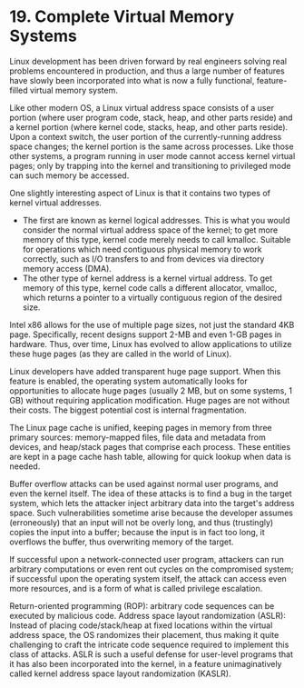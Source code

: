 # 19. Complete Virtual Memory Systems
Linux development has been driven forward by real engineers solving real problems encountered in production, and thus a large number of features have slowly been incorporated into what is now a fully functional, feature-filled virtual memory system.

Like other modern OS, a Linux virtual address space consists of a user portion (where user program code, stack, heap, and other parts reside) and a kernel portion (where kernel code, stacks, heap, and other parts reside). Upon a context switch, the user portion of the currently-running address space changes; the kernel portion is the same across processes. Like those other systems, a program running in user mode cannot access kernel virtual pages; only by trapping into the kernel and transitioning to privileged mode can such memory be accessed.

One slightly interesting aspect of Linux is that it contains two types of kernel virtual addresses. 
- The first are known as kernel logical addresses. This is what you would consider the normal virtual address space of the kernel; to get more memory of this type, kernel code merely needs to call kmalloc. Suitable for operations which need contiguous physical memory to work correctly, such as I/O transfers to and from devices via directory memory access (DMA). 
- The other type of kernel address is a kernel virtual address. To get memory of this type, kernel code calls a different allocator, vmalloc, which returns a pointer to a virtually contiguous region of the desired size.

Intel x86 allows for the use of multiple page sizes, not just the standard 4KB page. Specifically, recent designs support 2-MB and even 1-GB pages in hardware. Thus, over time, Linux has evolved to allow applications to utilize these huge pages (as they are called in the world of Linux).

Linux developers have added transparent huge page support. When this feature is enabled, the operating system automatically looks for opportunities to allocate huge pages (usually 2 MB, but on some systems, 1 GB) without requiring application modification. Huge pages are not without their costs. The biggest potential cost is internal fragmentation. 

The Linux page cache is unified, keeping pages in memory from three primary sources: memory-mapped files, file data and metadata from devices, and heap/stack pages that comprise each process. These entities are kept in a page cache hash table, allowing for quick lookup when data is needed.

Buffer overflow attacks can be used against normal user programs, and even the kernel itself. The idea of these attacks is to find a bug in the target system, which lets the attacker inject arbitrary data into the target's address space. Such vulnerabilities sometime arise because the developer assumes (erroneously) that an input will not be overly long, and thus (trustingly) copies the input into a buffer; because the input is in fact too long, it overflows the buffer, thus overwriting memory of the target.

If successful upon a network-connected user program, attackers can run arbitrary computations or even rent out cycles on the compromised system; if successful upon the operating system itself, the attack can access even more resources, and is a form of what is called privilege escalation. 

Return-oriented programming (ROP): arbitrary code sequences can be executed by malicious code. Address space layout randomization (ASLR): Instead of placing code/stack/heap at fixed locations within the virtual address space, the OS randomizes their placement, thus making it quite challenging to craft the intricate code sequence required to implement this class of attacks. ASLR is such a useful defense for user-level programs that it has also been incorporated into the kernel, in a feature unimaginatively called kernel address space layout randomization (KASLR).
